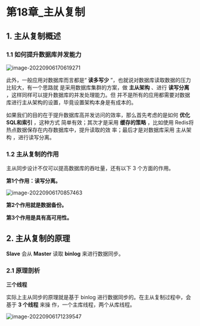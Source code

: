 # 第18章_主从复制

## 1. 主从复制概述

### 1.1 如何提升数据库并发能力

![image-20220906170619271](C:\Users\Yilin.Yang\AppData\Roaming\Typora\typora-user-images\image-20220906170619271.png)

此外，一般应用对数据库而言都是“ **读多写少** ”，也就说对数据库读取数据的压力比较大，有一个思路就 是采用数据库集群的方案，做 **主从架构** 、进行 **读写分离** ，这样同样可以提升数据库的并发处理能力。但 并不是所有的应用都需要对数据库进行主从架构的设置，毕竟设置架构本身是有成本的。

如果我们的目的在于提升数据库高并发访问的效率，那么首先考虑的是如何 **优化SQL和索引** ，这种方式 简单有效；其次才是采用 **缓存的策略** ，比如使用 Redis将热点数据保存在内存数据库中，提升读取的效 率；最后才是对数据库采用 主从架构 ，进行读写分离。

### 1.2 主从复制的作用

主从同步设计不仅可以提高数据库的吞吐量，还有以下 3 个方面的作用。

**第1个作用：读写分离。**

![image-20220906170857463](C:\Users\Yilin.Yang\AppData\Roaming\Typora\typora-user-images\image-20220906170857463.png)

**第2个作用就是数据备份。**

**第3个作用是具有高可用性。**

## 2. 主从复制的原理

**Slave** 会从 **Master** 读取 **binlog** 来进行数据同步。

### 2.1 原理剖析

**三个线程**

实际上主从同步的原理就是基于 binlog 进行数据同步的。在主从复制过程中，会基于 **3 个线程** 来操 作，一个主库线程，两个从库线程。

![image-20220906171239547](C:\Users\Yilin.Yang\AppData\Roaming\Typora\typora-user-images\image-20220906171239547.png)